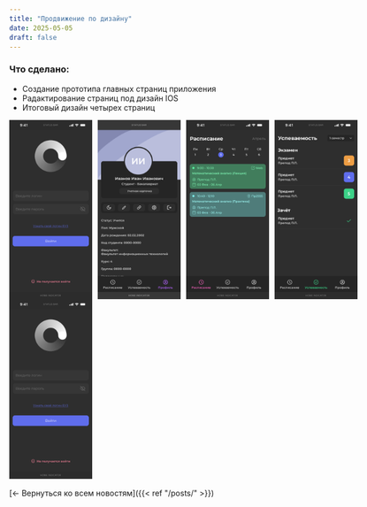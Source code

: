 ```yaml
---
title: "Продвижение по дизайну"
date: 2025-05-05
draft: false
---
```


### Что сделано:
- Создание прототипа главных страниц приложения
- Радактирование страниц под дизайн IOS
- Итоговый дизайн четырех страниц

<div style="display: flex; gap: 10px;">
  <img src="/static/images/auth.png" alt="Авторизация" width="150">
  <img src="/static/images/profile.png" alt="Профиль" width="150">
  <img src="/static/images/schedule.png" alt="Расписание" width="150">
  <img src="/static/images/progress.png" alt="Успеваемость" width="150">
</div>

<img src="./auth.png" alt="Авторизация" width="150">

[← Вернуться ко всем новостям]({{< ref "/posts/" >}})
